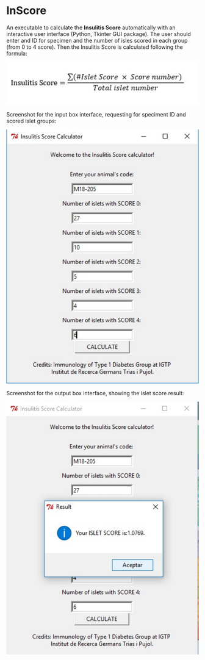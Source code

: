 # InScore
An executable to calculate the **Insulitis Score** automatically with an interactive user interface (Python, Tkinter GUI package).
The user should enter and ID for specimen and the number of isles scored in each group (from 0 to 4 score). 
Then the Insulitis Score is calculated following the formula: 
<p align="center">
  <img src=https://github.com/adrianvillalba/InScore/blob/master/Images/Screenshot3.jpg width="600"/>
</p>

Screenshot for the input box interface, requesting for speciment ID and scored islet groups:
<p align="center">
  <img src=https://github.com/adrianvillalba/InScore/blob/master/Images/Screenshot1.jpg width="600"/>
</p>

Screenshot for the output box interface, showing the islet score result:
<p align="center">
  <img src=https://github.com/adrianvillalba/InScore/blob/master/Images/Screenshot2.jpg width="600"/>
</p>


